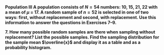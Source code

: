 **Population III A population consists of $N=54$ numbers: 10, 15, 21, 22 with a mean of $\mu$ = 17. A random sample of $n=52$ is selected in one of two ways: first, without replacement and second, with replacement. Use this information to answer the questions in Exercises 7–9.**

**7. How many possible random samples are there when sampling without replacement? List the possible samples. Find the sampling distribution for the sample mean $\overline{x}$ and display it as a table and as a probability histogram.**

>

